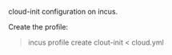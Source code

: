 
cloud-init configuration on incus.


Create the profile:

   > incus profile create clout-init < cloud.yml



